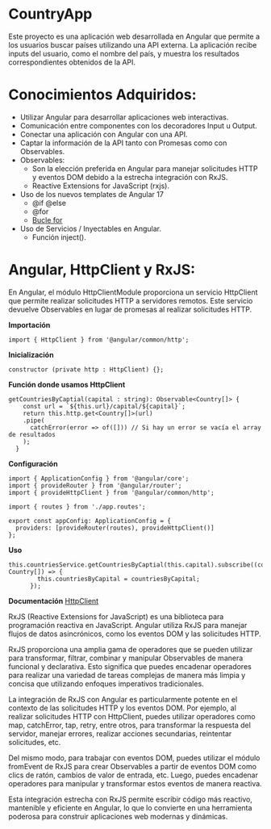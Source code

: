 # CountryApp

Este proyecto es una aplicación web desarrollada en Angular que permite a los usuarios buscar países utilizando una API externa. La aplicación recibe inputs del usuario, como el nombre del país, y muestra los resultados correspondientes obtenidos de la API.

# Conocimientos Adquiridos:

* Utilizar Angular para desarrollar aplicaciones web interactivas.
* Comunicación entre componentes con los decoradores Input u Output.
* Conectar una aplicación con Angular con una API.
* Captar la información de la API tanto con Promesas como con Observables.
* Observables: 
    * Son la elección preferida en Angular para manejar solicitudes HTTP y eventos DOM debido a la estrecha integración con RxJS.
    * Reactive Extensions for JavaScript (rxjs).
* Uso de los nuevos templates de Angular 17
    * @if @else
    * @for
    * [Bucle for](https://angular.io/api/core/for)
* Uso de Servicios / Inyectables en Angular.
    * Función inject().


# Angular, HttpClient y RxJS:
En Angular, el módulo HttpClientModule proporciona un servicio HttpClient que permite realizar solicitudes HTTP a servidores remotos. Este servicio devuelve Observables en lugar de promesas al realizar solicitudes HTTP.


**Importación**

```
import { HttpClient } from '@angular/common/http';
```

**Inicialización**
```
constructor (private http : HttpClient) {};
```

**Función donde usamos HttpClient**
```
getCountriesByCaptial(capital : string): Observable<Country[]> {
    const url = `${this.url}/capital/${capital}`;
    return this.http.get<Country[]>(url)
    .pipe(
      catchError(error => of([])) // Si hay un error se vacía el array de resultados
    );
  }
```

**Configuración**
```
import { ApplicationConfig } from '@angular/core';
import { provideRouter } from '@angular/router';
import { provideHttpClient } from '@angular/common/http';

import { routes } from './app.routes';

export const appConfig: ApplicationConfig = {
  providers: [provideRouter(routes), provideHttpClient()]
};
```

**Uso**
```
this.countriesService.getCountriesByCaptial(this.capital).subscribe((countriesByCapital: Country[]) => {
        this.countriesByCapital = countriesByCapital;
      });
```

**Documentación**
[HttpClient](https://angular.io/api/common/http/HttpClient)

RxJS (Reactive Extensions for JavaScript) es una biblioteca para programación reactiva en JavaScript. Angular utiliza RxJS para manejar flujos de datos asincrónicos, como los eventos DOM y las solicitudes HTTP.

RxJS proporciona una amplia gama de operadores que se pueden utilizar para transformar, filtrar, combinar y manipular Observables de manera funcional y declarativa. Esto significa que puedes encadenar operadores para realizar una variedad de tareas complejas de manera más limpia y concisa que utilizando enfoques imperativos tradicionales.

La integración de RxJS con Angular es particularmente potente en el contexto de las solicitudes HTTP y los eventos DOM. Por ejemplo, al realizar solicitudes HTTP con HttpClient, puedes utilizar operadores como map, catchError, tap, retry, entre otros, para transformar la respuesta del servidor, manejar errores, realizar acciones secundarias, reintentar solicitudes, etc.

Del mismo modo, para trabajar con eventos DOM, puedes utilizar el módulo fromEvent de RxJS para crear Observables a partir de eventos DOM como clics de ratón, cambios de valor de entrada, etc. Luego, puedes encadenar operadores para manipular y transformar estos eventos de manera reactiva.

Esta integración estrecha con RxJS permite escribir código más reactivo, mantenible y eficiente en Angular, lo que lo convierte en una herramienta poderosa para construir aplicaciones web modernas y dinámicas.


